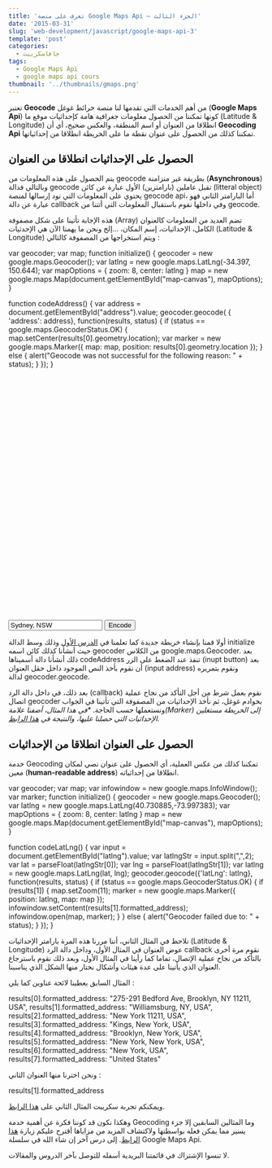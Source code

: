 ```yaml
---
title: 'تعرف على منصة Google Maps Api – الجزء الثالث'
date: '2015-03-31'
slug: 'web-development/javascript/google-maps-api-3'
template: 'post'
categories:
  - جافاسكريبت
tags:
  - Google Maps Api
  - google maps api cours
thumbnail: '../thumbnails/gmaps.png'
---
```


تعتبر **Geocode** من أهم الخدمات التي تقدمها لنا منصة خرائط غوغل (**Google Maps Api**) كونها تمكننا من الحصول معلومات جغرافية هامة كإحداثيات موقع ما (Latitude & Longitude) انطلاقا من العنوان أو اسم المنطقة، والعكس صحيح، أي أن **Geocoding Api** تمكننا كذلك من الحصول على عنوان نقطة ما على الخريطة انطلاقا من إحداثياتها.

## الحصول على الإحداثيات انطلاقا من العنوان

يتم الحصول على هذه المعلومات من geocode بطريقة غير متزامنة (**Asynchronous**) وبالتالي فدالة geocode تقبل عاملين (بارامترين) الأول عبارة عن كائن (litteral object) يحتوي على المعلومات التي نود إرسالها لمنصة geocode api، أما البارامتر الثاني فهو عبارة عن دالة callback وفي داخلها نقوم باستقبال المعلومات التي أتتنا من geocode.

هذه الإجابة تأتينا على شكل مصفوفة (Array) تضم العديد من المعلومات كالعنوان الكامل، الإحداثيات، إسم المكان، ...إلخ ونحن ما يهمنا الآن هي الإحدثيات (Latitude & Longitude) ويتم استخراجها من المصفوفة كالتالي :

var geocoder;
var map;
function initialize() {
geocoder = new google.maps.Geocoder();
var latlng = new google.maps.LatLng(-34.397, 150.644);
var mapOptions = {
zoom: 8,
center: latlng
}
map = new google.maps.Map(document.getElementById("map-canvas"), mapOptions);
}

function codeAddress() {
var address = document.getElementById("address").value;
geocoder.geocode( { 'address': address}, function(results, status) {
if (status == google.maps.GeocoderStatus.OK) {
map.setCenter(results[0].geometry.location);
var marker = new google.maps.Marker({
map: map,
position: results[0].geometry.location
});
} else {
alert("Geocode was not successful for the following reason: " + status);
}
});
}

<body onload="initialize()">
 <div id="map-canvas" style="width: 320px; height: 480px;"></div>
  <div>
    <input id="address" type="textbox" value="Sydney, NSW">
    <input type="button" value="Encode" onclick="codeAddress()">
  </div>
</body>

أولا قمنا بإنشاء خريطة جديدة كما تعلمنا في [الدرس الأول](http://www.tutomena.com/web-development/javascript/google-maps-api-1/ 'تعرف على منصة Google Maps Api – الجزء الأول') وذلك وسط الدالة initialize حيث أنشأنا كذلك كائن اسمه geocoder من الكلاس google.maps.Geocoder. بعد ذلك أنشأنا دالة أسميناها codeAddress تنفذ عند الضغط على الزر (inupt button) بعد أن نقوم بأخذ النص الموجود داخل حقل العنوان (input address) ونقوم بتمريره لدالة geocoder.geocode.

بعد ذلك، في داخل دالة الرد (callback) نقوم بعمل شرط من أجل التأكد من نجاح عملية اتصال geocoder بخوادم غوغل، ثم نأخذ الإحداثيات من المصفوفة التي تأتينا في الجواب ونستعملها حسب الحاجة. _*في هذا المثال، أضفنا علامة(Marker) إلى الخريطة مستغلين الإحداثيات التي حصلنا عليها، والنتيجة في [هذا الرابط](https://developers.google.com/maps/documentation/javascript/examples/geocoding-simple 'Geocoding service')._

## الحصول على العنوان انطلاقا من الإحداثيات

خدمة Geocoding تمكننا كذلك من عكس العملية، أي الحصول على عنوان نصي لمكان معين (**human-readable address**) انطلاقا من إحداثياته.

var geocoder;
var map;
var infowindow = new google.maps.InfoWindow();
var marker;
function initialize() {
geocoder = new google.maps.Geocoder();
var latlng = new google.maps.LatLng(40.730885,-73.997383);
var mapOptions = {
zoom: 8,
center: latlng
}
map = new google.maps.Map(document.getElementById("map-canvas"), mapOptions);
}

function codeLatLng() {
var input = document.getElementById("latlng").value;
var latlngStr = input.split(",",2);
var lat = parseFloat(latlngStr[0]);
var lng = parseFloat(latlngStr[1]);
var latlng = new google.maps.LatLng(lat, lng);
geocoder.geocode({'latLng': latlng}, function(results, status) {
if (status == google.maps.GeocoderStatus.OK) {
if (results[1]) {
map.setZoom(11);
marker = new google.maps.Marker({
position: latlng,
map: map
});
infowindow.setContent(results[1].formatted_address);
infowindow.open(map, marker);
}
} else {
alert("Geocoder failed due to: " + status);
}
});
}

نلاحظ في المثال الثاني، أننا مررنا هذه المرة بارامتر الإحداثيات (Latitude & Longitude) عوض العنوان في المثال الأول، وداخل دالة الرد callback نقوم مرة أخرى بالتأكد من نجاح عملية الإتصال، تماما كما رأينا في المثال الأول، وبعد ذلك نقوم باسترجاع العنوان الذي يأتينا على عدة هيئات وأشكال نختار منها الشكل الذي يناسبنا.

المثال السابق يعطينا لائحة عناوين كما يلي :

results[0].formatted_address: "275-291 Bedford Ave, Brooklyn, NY 11211, USA",
results[1].formatted_address: "Williamsburg, NY, USA",
results[2].formatted_address: "New York 11211, USA",
results[3].formatted_address: "Kings, New York, USA",
results[4].formatted_address: "Brooklyn, New York, USA",
results[5].formatted_address: "New York, New York, USA",
results[6].formatted_address: "New York, USA",
results[7].formatted_address: "United States"

ونحن اخترنا منها العنوان الثاني :

results[1].formatted_address

ويمكنكم تجربة سكريبت المثال الثاني على [هذا الرابط](https://developers.google.com/maps/documentation/javascript/examples/geocoding-reverse 'Reverse Geocoding').

وهكذا نكون قد كوننا فكرة عن أهمية خدمة Geocoding وما المثالين السابقين إلا جزء يسير مما يمكن فعله بواسطتها ولاكتشاف المزيد من مزاياها أقترح عليكم زيارة [هذا الرابط](https://developers.google.com/maps/documentation/javascript/geocoding 'Geocoding Service'). إلى درس آخر إن شاء الله في سلسلة Google Maps Api.

لا تنسوا الإشتراك في قائمتنا البريدية أسفله للتوصل بآخر الدروس والمقالات.
